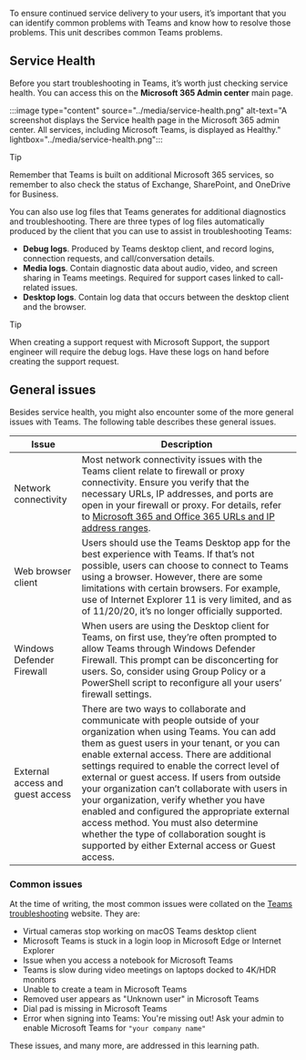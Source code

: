 To ensure continued service delivery to your users, it’s important that you can identify common problems with Teams and know how to resolve those problems. This unit describes common Teams problems. 

## Service Health

Before you start troubleshooting in Teams, it’s worth just checking service health. You can access this on the **Microsoft 365 Admin center** main page. 

:::image type="content" source="../media/service-health.png" alt-text="A screenshot displays the Service health page in the Microsoft 365 admin center. All services, including Microsoft Teams, is displayed as Healthy." lightbox="../media/service-health.png":::


> [!TIP]
> Remember that Teams is built on additional Microsoft 365 services, so remember to also check the status of Exchange, SharePoint, and OneDrive for Business. 

You can also use log files that Teams generates for additional diagnostics and troubleshooting. There are three types of log files automatically produced by the client that you can use to assist in troubleshooting Teams:

- **Debug logs**. Produced by Teams desktop client, and record logins, connection requests, and call/conversation details.
- **Media logs**. Contain diagnostic data about audio, video, and screen sharing in Teams meetings. Required for support cases linked to call-related issues.
- **Desktop logs**. Contain log data that occurs between the desktop client and the browser.

 

> [!TIP]
> When creating a support request with Microsoft Support, the support engineer will require the debug logs. Have these logs on hand before creating the support request.

## General issues

Besides service health, you might also encounter some of the more general issues with Teams. The following table describes these general issues.

| Issue                             | Description                                                  |
| --------------------------------- | ------------------------------------------------------------ |
| Network  connectivity             | Most network  connectivity issues with the Teams client relate to firewall or proxy  connectivity. Ensure you verify that the necessary URLs, IP addresses, and  ports are open in your firewall or proxy. For details, refer to [Microsoft  365 and Office 365 URLs and IP address ranges](/microsoftteams/office-365-urls-ip-address-ranges). |
| Web browser  client               | Users should use the Teams Desktop app for the best  experience with Teams. If that’s not possible, users can choose to connect to  Teams using a browser. However, there are some limitations with certain  browsers. For example, use of Internet Explorer 11 is very limited, and as of  11/20/20, it’s no longer officially supported. |
| Windows  Defender Firewall        | When users are using the Desktop client for Teams, on  first use, they’re often prompted to allow Teams through Windows Defender  Firewall. This prompt can be disconcerting for users. So, consider using  Group Policy or a PowerShell script to reconfigure all your users’ firewall  settings. |
| External  access and guest access | There are two  ways to collaborate and communicate with people outside of your organization  when using Teams. You can add them as guest users in your tenant, or you can  enable external access. There are additional settings required to enable the  correct level of external or guest access. If users from outside your  organization can’t collaborate with users in your organization, verify  whether you have enabled and configured the appropriate external access  method. You must also determine whether the type of collaboration sought is  supported by either External access or Guest access. |


### Common issues

At the time of writing, the most common issues were collated on the [Teams troubleshooting](/MicrosoftTeams/troubleshoot/teams-welcome) website. They are:

- Virtual cameras stop working on macOS Teams desktop client
- Microsoft Teams is stuck in a login loop in Microsoft Edge or Internet Explorer
- Issue when you access a notebook for Microsoft Teams
- Teams is slow during video meetings on laptops docked to 4K/HDR monitors
- Unable to create a team in Microsoft Teams
- Removed user appears as "Unknown user" in Microsoft Teams
- Dial pad is missing in Microsoft Teams
- Error when signing into Teams: You're missing out! Ask your admin to enable Microsoft Teams for `"your company name"`

These issues, and many more, are addressed in this learning path. 